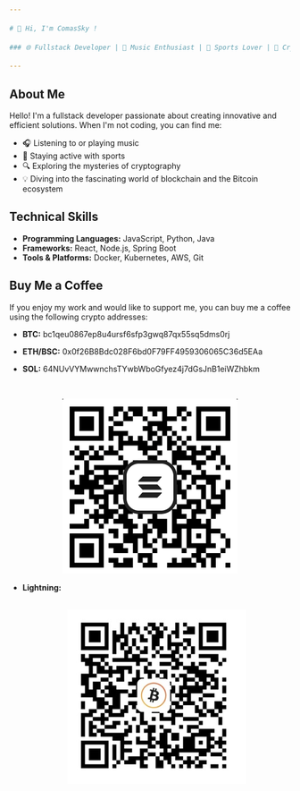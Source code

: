 ```yaml
---

# 👋 Hi, I'm ComasSky !

### 🌐 Fullstack Developer | 🎵 Music Enthusiast | 🏃 Sports Lover | 🔐 Cryptography Buff | 🌐 Blockchain & BTC Aficionado | ⌚ Watch Lover

---
```


## About Me

Hello! I'm a fullstack developer passionate about creating innovative and efficient solutions. When I'm not coding, you can find me:

- 🎧 Listening to or playing music
- 🏃 Staying active with sports
- 🔍 Exploring the mysteries of cryptography
- 💡 Diving into the fascinating world of blockchain and the Bitcoin ecosystem

## Technical Skills

- **Programming Languages:** JavaScript, Python, Java
- **Frameworks:** React, Node.js, Spring Boot
- **Tools & Platforms:** Docker, Kubernetes, AWS, Git


## Buy Me a Coffee

If you enjoy my work and would like to support me, you can buy me a coffee using the following crypto addresses:

- **BTC:**     bc1qeu0867ep8u4ursf6sfp3gwq87qx55sq5dms0rj
  
- **ETH/BSC:**    0x0f26B8Bdc028F6bd0F79FF4959306065C36d5EAa

- **SOL:**    64NUvVYMwwnchsTYwbWboGfyez4j7dGsJnB1eiWZhbkm

<br/> <p align="center">
![screenshot](sol.png)
</p>


- **Lightning:** <br/><br/> <p align="center">
![screenshot](lightning.jpeg)
</p>


